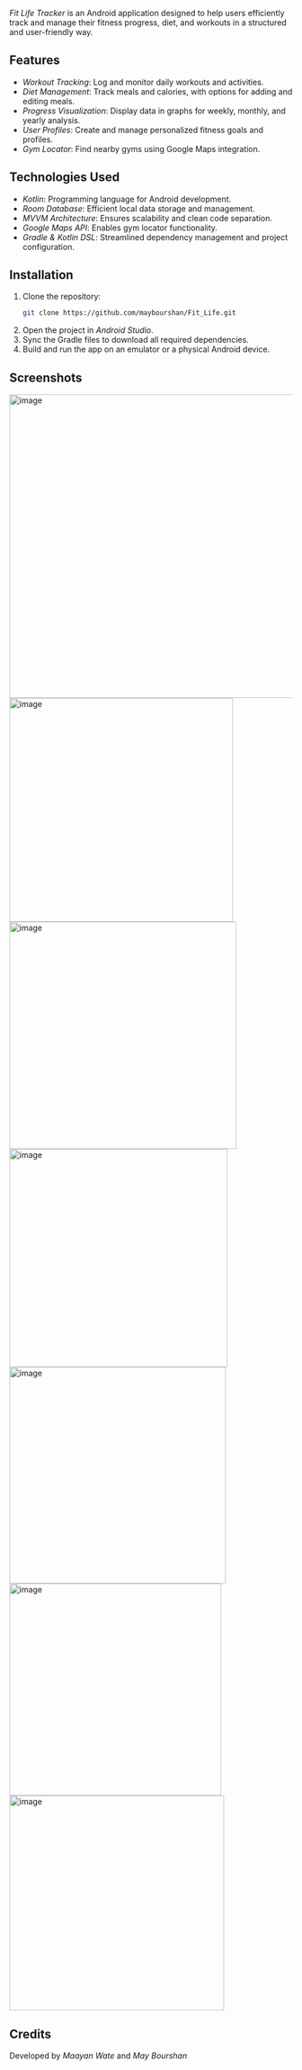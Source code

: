 

*Fit Life Tracker* is an Android application designed to help users efficiently track and manage their fitness progress, diet, and workouts in a structured and user-friendly way.

## Features
- *Workout Tracking*: Log and monitor daily workouts and activities.
- *Diet Management*: Track meals and calories, with options for adding and editing meals.
- *Progress Visualization*: Display data in graphs for weekly, monthly, and yearly analysis.
- *User Profiles*: Create and manage personalized fitness goals and profiles.
- *Gym Locator*: Find nearby gyms using Google Maps integration.

## Technologies Used
- *Kotlin*: Programming language for Android development.
- *Room Database*: Efficient local data storage and management.
- *MVVM Architecture*: Ensures scalability and clean code separation.
- *Google Maps API*: Enables gym locator functionality.
- *Gradle & Kotlin DSL*: Streamlined dependency management and project configuration.

## Installation
1. Clone the repository:
   ```bash
   git clone https://github.com/maybourshan/Fit_Life.git
2. Open the project in *Android Studio*.
3. Sync the Gradle files to download all required dependencies.
4. Build and run the app on an emulator or a physical Android device.

## Screenshots
<img width="540" alt="image" src="https://github.com/user-attachments/assets/3cd3c408-0193-4a8e-83ce-6dae45823678" />
<img width="398" alt="image" src="https://github.com/user-attachments/assets/866114ed-34a6-42a8-89ee-f0449c4eaf77" />
<img width="404" alt="image" src="https://github.com/user-attachments/assets/26ba7908-3592-4393-a351-923027b7fda2" />
<img width="388" alt="image" src="https://github.com/user-attachments/assets/9d547b87-b7fc-4d48-884c-1c5e3cb3f441" />
<img width="385" alt="image" src="https://github.com/user-attachments/assets/44db1af0-05de-469a-8451-9c086f2f45ba" />
<img width="377" alt="image" src="https://github.com/user-attachments/assets/25a573b0-8891-442d-b0bd-1b338a86acaa" />
<img width="382" alt="image" src="https://github.com/user-attachments/assets/067891ea-5e83-468b-8955-bcde528c052a" />

## Credits
Developed by *Maayan Wate* and *May Bourshan*
